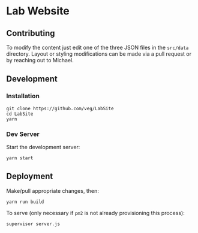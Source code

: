 # Lab Website

## Contributing
To modify the content just edit one of the three JSON files in the `src/data` directory. Layout or styling modifications can be made via a pull request or by reaching out to Michael.

## Development

### Installation

```
git clone https://github.com/veg/LabSite
cd LabSite
yarn
```

### Dev Server

Start the development server:

```
yarn start
```

## Deployment
Make/pull appropriate changes, then:

```
yarn run build
```

To serve (only necessary if `pm2` is not already provisioning this process):
```
supervisor server.js
```
